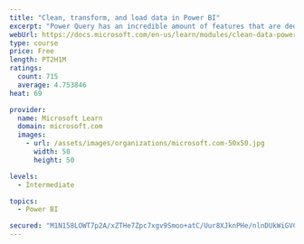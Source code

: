 ```yaml
---
title: "Clean, transform, and load data in Power BI"
excerpt: "Power Query has an incredible amount of features that are dedicated to helping you clean and prepare your data for analysis. You will learn how to simplify a complicated model, change data types, rename objects, and pivot data. You will also learn how to profile columns so that you know which columns have the valuable data that you’re seeking for deeper analytics."
webUrl: https://docs.microsoft.com/en-us/learn/modules/clean-data-power-bi/
type: course
price: Free
length: PT2H1M
ratings:
  count: 715
  average: 4.753846
heat: 69

provider:
  name: Microsoft Learn
  domain: microsoft.com
  images:
    - url: /assets/images/organizations/microsoft.com-50x50.jpg
      width: 50
      height: 50

levels:
  - Intermediate

topics:
  - Power BI

secured: "M1N158LOWT7p2A/xZTHe7Zpc7xgv9Smoo+atC/Uur8XJknPHe/nlnDUkWiGVCrTTZsVNEfPNdmZbBrd8P0MpJxjj4lEAstRJz0Wu50lRTBlN8o5Wb7WhNpF1WcipFQjyNWt1WW9vGUg4KOQQc8esmaOzlaZ0O74ZyRflfRG+9DKKE4fv8p7E8tMN0UpvIyKDgKO05axkvPC4GbRVPTKHzDprPSVfCE9LMpfgPWQ57fGuEj2ETl+4Mk+A0cHM96ip4FcBUyjox9LWtY1cUG4JGp7W4HG55gcvCpcOVfuLAiWfBGw5HoDnklz97MtmlZBj0X+lGzSCLsYidh4jZVTbbyg+h3Gj4biB/Qw6+EEyH2LWNkXVR5A2iN0FO2x8sCUBOaYrw3Dz/f6LC6/93MT01DPWOAb9zxg+GHrFqF7mfIU=;5AN/PpzHOW/Fql1xntiCJA=="
---
```


